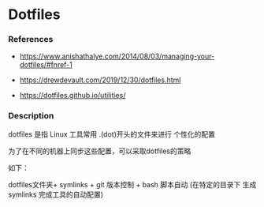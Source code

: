 
# Dotfiles

### References
- https://www.anishathalye.com/2014/08/03/managing-your-dotfiles/#fnref-1

- https://drewdevault.com/2019/12/30/dotfiles.html

- https://dotfiles.github.io/utilities/

### Description
dotfiles 是指 Linux 工具常用 .(dot)开头的文件来进行 个性化的配置

为了在不同的机器上同步这些配置，可以采取dotfiles的策略

如下：

dotfiles文件夹+ symlinks + git 版本控制 + bash 脚本自动 (在特定的目录下 生成 symlinks 完成工具的自动配置)

